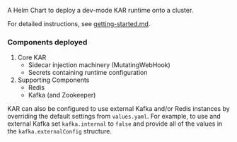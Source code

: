 <!--
# Copyright IBM Corporation 2020,2023
#
# Licensed under the Apache License, Version 2.0 (the "License");
# you may not use this file except in compliance with the License.
# You may obtain a copy of the License at
#
#     http://www.apache.org/licenses/LICENSE-2.0
#
# Unless required by applicable law or agreed to in writing, software
# distributed under the License is distributed on an "AS IS" BASIS,
# WITHOUT WARRANTIES OR CONDITIONS OF ANY KIND, either express or implied.
# See the License for the specific language governing permissions and
# limitations under the License.
-->

A Helm Chart to deploy a dev-mode KAR runtime onto a cluster.

For detailed instructions, see [getting-started.md](../docs/getting-started.md).

### Components deployed

1. Core KAR
   - Sidecar injection machinery (MutatingWebHook)
   - Secrets containing runtime configuration
2. Supporting Components
   - Redis
   - Kafka (and Zookeeper)

KAR can also be configured to use external Kafka and/or Redis instances by
overriding the default settings from `values.yaml`. For example, to use and
external Kafka set `kafka.internal` to `false` and provide all of the values in
the `kafka.externalConfig` structure.
